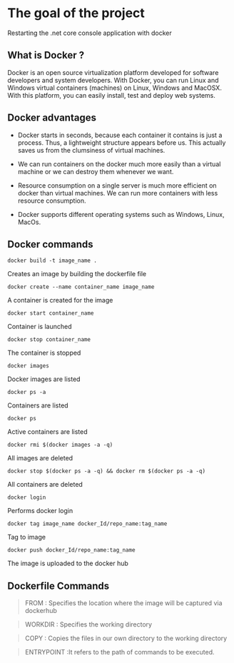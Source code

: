 
# The goal of the project

Restarting the .net core console application with docker

## What is Docker ?

Docker is an open source virtualization platform developed for software developers and system developers. With Docker, you can run Linux and Windows virtual containers (machines) on Linux, Windows and MacOSX. With this platform, you can easily install, test and deploy web systems.

## Docker advantages

- Docker starts in seconds, because each container it contains is just a process. Thus, a lightweight structure appears before us. This actually saves us from the clumsiness of virtual machines.
  
- We can run containers on the docker much more easily than a virtual machine or we can destroy them whenever we want.
  
- Resource consumption on a single server is much more efficient on docker than virtual machines. We can run more containers with less resource consumption.
  
- Docker supports different operating systems such as Windows, Linux, MacOs.
  

## Docker commands

```
docker build -t image_name .
```

Creates an image by building the dockerfile file

```
docker create --name container_name image_name
```

A container is created for the image

```
docker start container_name
```

Container is launched

```
docker stop container_name
```

The container is stopped

```
docker images
```

Docker images are listed

```
docker ps -a
```

Containers are listed

```
docker ps
```

Active containers are listed

```
docker rmi $(docker images -a -q)
```

All images are deleted

```
docker stop $(docker ps -a -q) && docker rm $(docker ps -a -q)
```

All containers are deleted

```
docker login
```

Performs docker login

```
docker tag image_name docker_Id/repo_name:tag_name
```

Tag to image

```
docker push docker_Id/repo_name:tag_name
```

The image is uploaded to the docker hub

## Dockerfile Commands

> FROM : Specifies the location where the image will be captured via dockerhub

> WORKDIR : Specifies the working directory

> COPY : Copies the files in our own directory to the working directory

> ENTRYPOINT :It refers to the path of commands to be executed.

